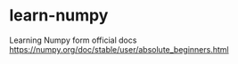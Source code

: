 # learn-numpy
Learning Numpy form official docs https://numpy.org/doc/stable/user/absolute_beginners.html
